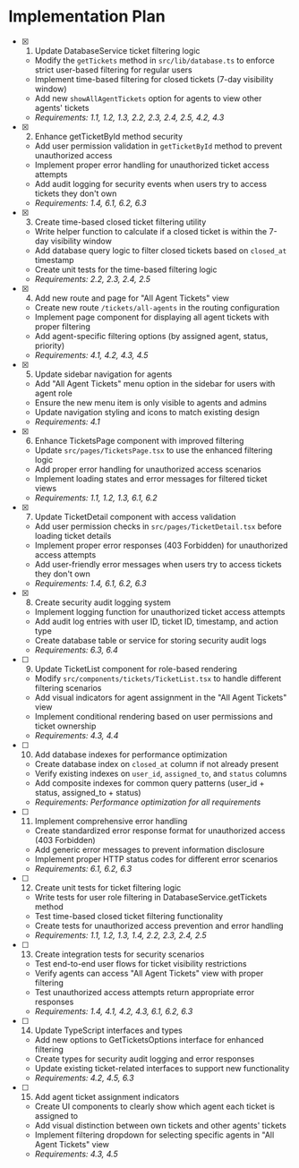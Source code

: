 # Implementation Plan

- [x] 1. Update DatabaseService ticket filtering logic





  - Modify the `getTickets` method in `src/lib/database.ts` to enforce strict user-based filtering for regular users
  - Implement time-based filtering for closed tickets (7-day visibility window)
  - Add new `showAllAgentTickets` option for agents to view other agents' tickets
  - _Requirements: 1.1, 1.2, 1.3, 2.2, 2.3, 2.4, 2.5, 4.2, 4.3_

- [x] 2. Enhance getTicketById method security





  - Add user permission validation in `getTicketById` method to prevent unauthorized access
  - Implement proper error handling for unauthorized ticket access attempts
  - Add audit logging for security events when users try to access tickets they don't own
  - _Requirements: 1.4, 6.1, 6.2, 6.3_

- [x] 3. Create time-based closed ticket filtering utility





  - Write helper function to calculate if a closed ticket is within the 7-day visibility window
  - Add database query logic to filter closed tickets based on `closed_at` timestamp
  - Create unit tests for the time-based filtering logic
  - _Requirements: 2.2, 2.3, 2.4, 2.5_

- [x] 4. Add new route and page for "All Agent Tickets" view


  - Create new route `/tickets/all-agents` in the routing configuration
  - Implement page component for displaying all agent tickets with proper filtering
  - Add agent-specific filtering options (by assigned agent, status, priority)
  - _Requirements: 4.1, 4.2, 4.3, 4.5_

- [x] 5. Update sidebar navigation for agents


  - Add "All Agent Tickets" menu option in the sidebar for users with agent role
  - Ensure the new menu item is only visible to agents and admins
  - Update navigation styling and icons to match existing design
  - _Requirements: 4.1_

- [x] 6. Enhance TicketsPage component with improved filtering




  - Update `src/pages/TicketsPage.tsx` to use the enhanced filtering logic
  - Add proper error handling for unauthorized access scenarios
  - Implement loading states and error messages for filtered ticket views
  - _Requirements: 1.1, 1.2, 1.3, 6.1, 6.2_

- [x] 7. Update TicketDetail component with access validation





  - Add user permission checks in `src/pages/TicketDetail.tsx` before loading ticket details
  - Implement proper error responses (403 Forbidden) for unauthorized access attempts
  - Add user-friendly error messages when users try to access tickets they don't own
  - _Requirements: 1.4, 6.1, 6.2, 6.3_

- [x] 8. Create security audit logging system


  - Implement logging function for unauthorized ticket access attempts
  - Add audit log entries with user ID, ticket ID, timestamp, and action type
  - Create database table or service for storing security audit logs
  - _Requirements: 6.3, 6.4_

- [ ] 9. Update TicketList component for role-based rendering
  - Modify `src/components/tickets/TicketList.tsx` to handle different filtering scenarios
  - Add visual indicators for agent assignment in the "All Agent Tickets" view
  - Implement conditional rendering based on user permissions and ticket ownership
  - _Requirements: 4.3, 4.4_

- [ ] 10. Add database indexes for performance optimization
  - Create database index on `closed_at` column if not already present
  - Verify existing indexes on `user_id`, `assigned_to`, and `status` columns
  - Add composite indexes for common query patterns (user_id + status, assigned_to + status)
  - _Requirements: Performance optimization for all requirements_

- [ ] 11. Implement comprehensive error handling
  - Create standardized error response format for unauthorized access (403 Forbidden)
  - Add generic error messages to prevent information disclosure
  - Implement proper HTTP status codes for different error scenarios
  - _Requirements: 6.1, 6.2, 6.3_

- [ ] 12. Create unit tests for ticket filtering logic
  - Write tests for user role filtering in DatabaseService.getTickets method
  - Test time-based closed ticket filtering functionality
  - Create tests for unauthorized access prevention and error handling
  - _Requirements: 1.1, 1.2, 1.3, 1.4, 2.2, 2.3, 2.4, 2.5_

- [ ] 13. Create integration tests for security scenarios
  - Test end-to-end user flows for ticket visibility restrictions
  - Verify agents can access "All Agent Tickets" view with proper filtering
  - Test unauthorized access attempts return appropriate error responses
  - _Requirements: 1.4, 4.1, 4.2, 4.3, 6.1, 6.2, 6.3_

- [ ] 14. Update TypeScript interfaces and types
  - Add new options to GetTicketsOptions interface for enhanced filtering
  - Create types for security audit logging and error responses
  - Update existing ticket-related interfaces to support new functionality
  - _Requirements: 4.2, 4.5, 6.3_

- [ ] 15. Add agent ticket assignment indicators
  - Create UI components to clearly show which agent each ticket is assigned to
  - Add visual distinction between own tickets and other agents' tickets
  - Implement filtering dropdown for selecting specific agents in "All Agent Tickets" view
  - _Requirements: 4.3, 4.5_